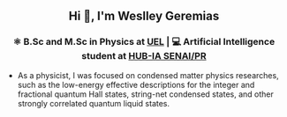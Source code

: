 ## <p align="center"> Hi 👋, I'm Weslley Geremias 

### <p align="center"> ⚛️ B.Sc and M.Sc in Physics at [UEL](https://portal.uel.br/home/) | 💻 Artificial Intelligence student at [HUB-IA SENAI/PR](https://www.senaipr.org.br/tecnologiaeinovacao/nossarede/hubia/)
  
- As a physicist, I was focused on condensed matter physics researches, such as the low-energy effective descriptions for the integer and fractional quantum Hall states, string-net condensed states, and other strongly correlated quantum liquid states. 

<!--
**weslleygere/weslleygere** is a ✨ _special_ ✨ repository because its `README.md` (this file) appears on your GitHub profile.

Here are some ideas to get you started:

- 🔭 I’m currently working on ...
- 🌱 I’m currently learning ...
- 👯 I’m looking to collaborate on ...
- 🤔 I’m looking for help with ...
- 💬 Ask me about ...
- 📫 How to reach me: ...
- 😄 Pronouns: ...
- ⚡ Fun fact: ...
-->
